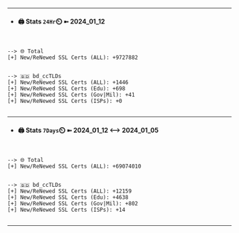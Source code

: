 

---
- #### 🖨️ **Stats** `24Hr`⏲️ ➼ 2024_01_12
```console


--> 🌐 Total
[+] New/ReNewed SSL Certs (ALL): +9727882


--> 🇧🇩 bd_ccTLDs
[+] New/ReNewed SSL Certs (ALL): +1446
[+] New/ReNewed SSL Certs (Edu): +698
[+] New/ReNewed SSL Certs (Gov|Mil): +41
[+] New/ReNewed SSL Certs (ISPs): +0


```

---
- #### 🖨️ **Stats** `7Days`⏲️ ➼ 2024_01_12 <--> 2024_01_05
```console


--> 🌐 Total
[+] New/ReNewed SSL Certs (ALL): +69074010


--> 🇧🇩 bd_ccTLDs
[+] New/ReNewed SSL Certs (ALL): +12159
[+] New/ReNewed SSL Certs (Edu): +4638
[+] New/ReNewed SSL Certs (Gov|Mil): +802
[+] New/ReNewed SSL Certs (ISPs): +14


```

---

